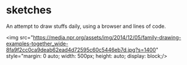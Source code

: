 # sketches
An attempt to draw stuffs daily, using a browser and lines of code. 

<img src="https://media.npr.org/assets/img/2014/12/05/family-drawing-examples-together_wide-8fa9f2cc0ca9deab62ead4d72595c60c5446eb7d.jpg?s=1400" style="margin: 0 auto; width: 500px; height: auto; display: block;/>
